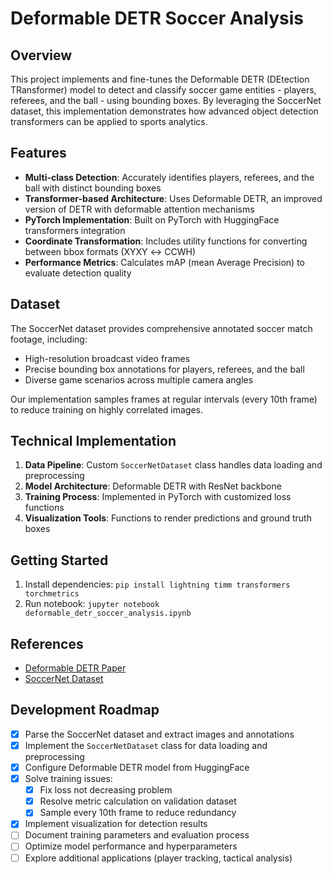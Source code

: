 # Deformable DETR Soccer Analysis

## Overview

This project implements and fine-tunes the Deformable DETR (DEtection TRansformer) model to detect and classify soccer game entities - players, referees, and the ball - using bounding boxes. By leveraging the SoccerNet dataset, this implementation demonstrates how advanced object detection transformers can be applied to sports analytics.

## Features

- **Multi-class Detection**: Accurately identifies players, referees, and the ball with distinct bounding boxes
- **Transformer-based Architecture**: Uses Deformable DETR, an improved version of DETR with deformable attention mechanisms
- **PyTorch Implementation**: Built on PyTorch with HuggingFace transformers integration
- **Coordinate Transformation**: Includes utility functions for converting between bbox formats (XYXY ↔ CCWH)
- **Performance Metrics**: Calculates mAP (mean Average Precision) to evaluate detection quality

## Dataset

The SoccerNet dataset provides comprehensive annotated soccer match footage, including:
- High-resolution broadcast video frames
- Precise bounding box annotations for players, referees, and the ball
- Diverse game scenarios across multiple camera angles

Our implementation samples frames at regular intervals (every 10th frame) to reduce training on highly correlated images.

## Technical Implementation

1. **Data Pipeline**: Custom `SoccerNetDataset` class handles data loading and preprocessing
2. **Model Architecture**: Deformable DETR with ResNet backbone
3. **Training Process**: Implemented in PyTorch with customized loss functions
4. **Visualization Tools**: Functions to render predictions and ground truth boxes

## Getting Started

1. Install dependencies: `pip install lightning timm transformers torchmetrics`
2. Run notebook: `jupyter notebook deformable_detr_soccer_analysis.ipynb`

## References

- [Deformable DETR Paper](https://arxiv.org/abs/2010.04159)
- [SoccerNet Dataset](https://www.soccer-net.org/)

## Development Roadmap

- [x] Parse the SoccerNet dataset and extract images and annotations
- [x] Implement the `SoccerNetDataset` class for data loading and preprocessing
- [x] Configure Deformable DETR model from HuggingFace
- [x] Solve training issues:
  - [x] Fix loss not decreasing problem
  - [x] Resolve metric calculation on validation dataset
  - [x] Sample every 10th frame to reduce redundancy
- [x] Implement visualization for detection results
- [ ] Document training parameters and evaluation process
- [ ] Optimize model performance and hyperparameters
- [ ] Explore additional applications (player tracking, tactical analysis)